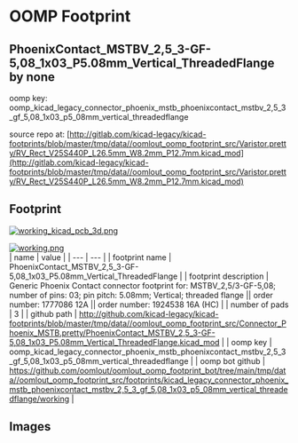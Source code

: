 # OOMP Footprint  
## PhoenixContact_MSTBV_2,5_3-GF-5,08_1x03_P5.08mm_Vertical_ThreadedFlange  by none  
  
oomp key: oomp_kicad_legacy_connector_phoenix_mstb_phoenixcontact_mstbv_2,5_3_gf_5,08_1x03_p5_08mm_vertical_threadedflange  
  
source repo at: [http://gitlab.com/kicad-legacy/kicad-footprints/blob/master/tmp/data//oomlout_oomp_footprint_src/Varistor.pretty/RV_Rect_V25S440P_L26.5mm_W8.2mm_P12.7mm.kicad_mod](http://gitlab.com/kicad-legacy/kicad-footprints/blob/master/tmp/data//oomlout_oomp_footprint_src/Varistor.pretty/RV_Rect_V25S440P_L26.5mm_W8.2mm_P12.7mm.kicad_mod)  
## Footprint  
  
[![working_kicad_pcb_3d.png](working_kicad_pcb_3d_600.png)](working_kicad_pcb_3d.png)  
  
[![working.png](working_600.png)](working.png)  
| name | value | 
| --- | --- | 
| footprint name | PhoenixContact_MSTBV_2,5_3-GF-5,08_1x03_P5.08mm_Vertical_ThreadedFlange | 
| footprint description | Generic Phoenix Contact connector footprint for: MSTBV_2,5/3-GF-5,08; number of pins: 03; pin pitch: 5.08mm; Vertical; threaded flange || order number: 1777086 12A || order number: 1924538 16A (HC) | 
| number of pads | 3 | 
| github path | http://github.com/kicad-legacy/kicad-footprints/blob/master/tmp/data//oomlout_oomp_footprint_src/Connector_Phoenix_MSTB.pretty/PhoenixContact_MSTBV_2,5_3-GF-5,08_1x03_P5.08mm_Vertical_ThreadedFlange.kicad_mod | 
| oomp key | oomp_kicad_legacy_connector_phoenix_mstb_phoenixcontact_mstbv_2,5_3_gf_5,08_1x03_p5_08mm_vertical_threadedflange | 
| oomp bot github | https://github.com/oomlout/oomlout_oomp_footprint_bot/tree/main/tmp/data//oomlout_oomp_footprint_src/footprints/kicad_legacy_connector_phoenix_mstb_phoenixcontact_mstbv_2,5_3_gf_5,08_1x03_p5_08mm_vertical_threadedflange/working | 
## Images  

